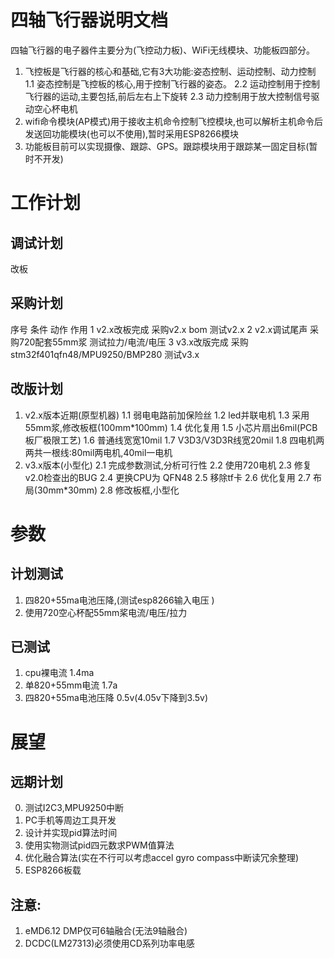 # 四轴飞行器说明文档
四轴飞行器的电子器件主要分为(飞控动力板)、WiFi无线模块、功能板四部分。
1. 飞控板是飞行器的核心和基础,它有3大功能:姿态控制、运动控制、动力控制
   1.1 姿态控制是飞控板的核心,用于控制飞行器的姿态。
   2.2 运动控制用于控制飞行器的运动,主要包括,前后左右上下旋转
   2.3 动力控制用于放大控制信号驱动空心杯电机
2. wifi命令模块\(AP模式\)用于接收主机命令控制飞控模块,也可以解析主机命令后发送回功能模块\(也可以不使用\),暂时采用ESP8266模块
3. 功能板目前可以实现摄像、跟踪、GPS。跟踪模块用于跟踪某一固定目标\(暂时不开发\)



# 工作计划
## 调试计划
改板
## 采购计划
序号 条件          动作                               作用
1    v2.x改板完成  采购v2.x bom                       测试v2.x
2    v2.x调试尾声  采购720配套55mm浆                  测试拉力/电流/电压
3    v3.x改版完成  采购stm32f401qfn48/MPU9250/BMP280  测试v3.x
## 改版计划
1. v2.x版本近期(原型机器)
   1.1 弱电电路前加保险丝
   1.2 led并联电机
   1.3 采用55mm浆,修改板框(100mm*100mm)
   1.4 优化复用
   1.5 小芯片扇出6mil(PCB板厂极限工艺)
   1.6 普通线宽宽10mil
   1.7 V3D3/V3D3R线宽20mil
   1.8 四电机两两共一根线:80mil两电机,40mil一电机
2. v3.x版本(小型化)
   2.1 完成参数测试,分析可行性
   2.2 使用720电机
   2.3 修复v2.0检查出的BUG
   2.4 更换CPU为 QFN48
   2.5 移除tf卡
   2.6 优化复用
   2.7 布局(30mm*30mm)
   2.8 修改板框,小型化



# 参数
## 计划测试
1. 四820+55ma电池压降,(测试esp8266输入电压 )
2. 使用720空心杯配55mm桨电流/电压/拉力
## 已测试
1. cpu裸电流                        1.4ma
2. 单820+55mm电流                   1.7a
3. 四820+55ma电池压降               0.5v(4.05v下降到3.5v)

# 展望
## 远期计划
0. 测试I2C3,MPU9250中断
1. PC手机等周边工具开发
2. 设计并实现pid算法时间
3. 使用实物测试pid四元数求PWM值算法
4. 优化融合算法(实在不行可以考虑accel gyro compass中断读冗余整理)
6. ESP8266板载

## 注意:
1. eMD6.12 DMP仅可6轴融合(无法9轴融合)
2. DCDC(LM27313)必须使用CD系列功率电感

